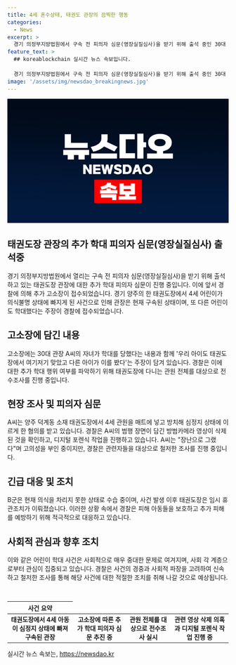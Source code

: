 ```yaml
---
title: 4세 혼수상태, 태권도 관장의 끔찍한 행동
categories:
  - News
excerpt: >
  경기 의정부지방법원에서 구속 전 피의자 심문(영장실질심사)을 받기 위해 출석 중인 30대 태권도 관장 A씨에게 추가로 학대당한 혐의가 제기되었다. 경찰은 다른 어린이도 학대당했다는 주장에 대해 전체 관원을 대상으로 조사 중이며, A씨는 4세 관원을 심정지 상태로 만든 혐의를 부인 중. 또한, A씨는 범행 영상을 삭제한 혐의도 받고 있어 경찰은 디지털 포렌식을 진행 중이다. B군의 상태는 여전히 심각한데, A씨는 장난이라고 주장하고 있다.
feature_text: >
  ## koreablockchain 실시간 뉴스 속보입니다.

  경기 의정부지방법원에서 구속 전 피의자 심문(영장실질심사)을 받기 위해 출석 중인 30대 태권도 관장 A씨에게 추가로 학대당한 혐의가 제기되었다. 경찰은 다른 어린이도 학대당했다는 주장에 대해 전체 관원을 대상으로 조사 중이며, A씨는 4세 관원을 심정지 상태로 만든 혐의를 부인 중. 또한, A씨는 범행 영상을 삭제한 혐의도 받고 있어 경찰은 디지털 포렌식을 진행 중이다. B군의 상태는 여전히 심각한데, A씨는 장난이라고 주장하고 있다.
image: '/assets/img/newsdao_breakingnews.jpg'
---
```


<p><img src="/assets/img/newsdao_breakingnews.jpg" alt="koreablockchain 속보" /></p>

<h2>태권도장 관장의 추가 학대 피의자 심문(영장실질심사) 출석중</h2>

<p data-ke-size="size16">경기 의정부지방법원에서 열리는 구속 전 피의자 심문(영장실질심사)을 받기 위해 출석하고 있는 태권도장 관장에 대한 추가 학대 피의자 심문이 진행 중입니다. 이에 앞서 경찰에 의해 추가 고소장이 접수되었습니다. 경기 양주의 한 태권도장에서 4세 어린이가 의식불명 상태에 빠지게 된 사건으로 인해 관장은 현재 구속된 상태이며, 또 다른 어린이도 학대했다는 주장이 경찰에 접수되었습니다.</p>

<h2 data-ke-size="size26">고소장에 담긴 내용</h2>

<p data-ke-size="size16">고소장에는 30대 관장 A씨의 자녀가 학대를 당했다는 내용과 함께 '우리 아이도 태권도장에서 여기저기 맞았고 다른 아이가 이를 봤다'는 주장이 담겨 있습니다. 경찰은 이에 대한 추가 학대 행위 여부를 파악하기 위해 태권도장에 다니는 관원 전체를 대상으로 전수조사를 진행 중입니다.</p>

<h2 data-ke-size="size26">현장 조사 및 피의자 심문</h2>

<p data-ke-size="size16">A씨는 양주 덕계동 소재 태권도장에서 4세 관원을 매트에 넣고 방치해 심정지 상태에 이르게 한 혐의를 받고 있습니다. 경찰은 A씨의 범행 장면이 담긴 방범카메라 영상이 삭제된 것을 확인하고, 디지털 포렌식 작업을 진행하고 있습니다. A씨는 "장난으로 그랬다"며 고의성을 부인 중이지만, 경찰은 관련자들을 대상으로 철저한 조사를 진행 중입니다.</p>

<h2 data-ke-size="size26">긴급 대응 및 조치</h2>

<p data-ke-size="size16">B군은 현재 의식을 차리지 못한 상태로 수습 중이며, 사건 발생 이후 태권도장은 임시 휴관조치가 이뤄졌습니다. 이러한 상황 속에서 경찰은 피해 아동들을 보호하고 추가 피해를 예방하기 위해 적극적으로 대응하고 있습니다.</p>

<h2 data-ke-size="size26">사회적 관심과 향후 조치</h2>

<p data-ke-size="size16">이와 같은 어린이 학대 사건은 사회적으로 매우 중대한 문제로 여겨지며, 사회 각 계층으로부터 관심이 집중되고 있습니다. 경찰은 사건의 경중과 사회적 파장을 고려하여 신속하고 철저한 조사를 통해 해당 사건에 대한 적절한 조치를 취해 나갈 것으로 예상됩니다.</p>

<p data-ke-size="size16">&nbsp;</p>

<table>
    <thead>
        <tr>
            <th style="text-align: center;"><b>사건 요약</b></th>
        </tr>
    </thead>
    <tbody>
        <tr>
            <td style="text-align: center;"><b>태권도장에서 4세 아동이 심정지 상태에 빠져 구속된 관장</b></td>
        <td style="text-align: center;"><b>고소장에 따른 추가 학대 피의자 심문 추진 중</b></td>
        <td style="text-align: center;"><b>관원 전체를 대상으로 전수조사 실시</b></td>
        <td style="text-align: center;"><b>관련 영상 삭제 의혹과 디지털 포렌식 작업 진행 중</b></td>
    </tbody>
</table>
실시간 뉴스 속보는, <a href="https://newsdao.kr" rel="dofollow">https://newsdao.kr</a>


